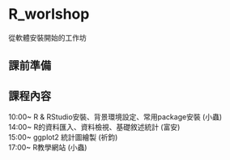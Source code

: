 # R_worlshop
從軟體安裝開始的工作坊 

## 課前準備


## 課程內容
10:00~ R & RStudio安裝、背景環境設定、常用package安裝 (小蟲) </br>
14:00~ R的資料匯入、資料檢視、基礎敘述統計 (富安) </br>
15:00~ ggplot2 統計圖繪製 (祈鈞) </br>
17:00~ R教學網站 (小蟲) </br>

